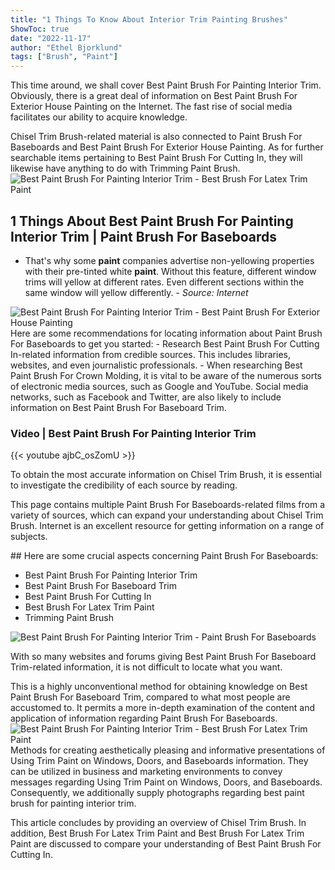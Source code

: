 ```yaml
---
title: "1 Things To Know About Interior Trim Painting Brushes"
ShowToc: true 
date: "2022-11-17"
author: "Ethel Bjorklund" 
tags: ["Brush", "Paint"]
---
```


	
This time around, we shall cover Best Paint Brush For Painting Interior Trim. Obviously, there is a great deal of information on Best Paint Brush For Exterior House Painting on the Internet. The fast rise of social media facilitates our ability to acquire knowledge.

Chisel Trim Brush-related material is also connected to Paint Brush For Baseboards and Best Paint Brush For Exterior House Painting. As for further searchable items pertaining to Best Paint Brush For Cutting In, they will likewise have anything to do with Trimming Paint Brush.
<img loading="lazy" src="https://i.pinimg.com/736x/c8/61/85/c861857d968cb4db27ea0fe6513307cd.jpg" onerror="this.onerror=null;this.src='https://blogger.googleusercontent.com/img/a/AVvXsEhe7F7TRXHtjiKvHb5vS7DmnxvpHiDyoYyYvm1nHB3Qp2_w3BnM6A2eq4v7FYxCC9bfZt3a9vIMtAYEKUiaDQbHMg-ViyGmRIj39MLp0bGFfgfYw1Dc9q_H-T0wiTm3l0Uq42dETrN9eC8aGJ9_IORZsxST1AcLR7np1koOfcc7tnHa4S8Mwz_xD9d0=s16000';" alt="Best Paint Brush For Painting Interior Trim - Best Brush For Latex Trim Paint" >

## 1 Things About Best Paint Brush For Painting Interior Trim | Paint Brush For Baseboards
-   That's why some **paint** companies advertise non-yellowing properties with their pre-tinted white **paint**. Without this feature, different window trims will yellow at different rates. Even different sections within the same window will yellow differently. - <cite>Source: Internet</cite>


<img loading="lazy" src="http://diyhomedesignideas.com/photos/template/700b0mqa7bmyw4sma6ys.jpeg" onerror="this.onerror=null;this.src='https://blogger.googleusercontent.com/img/a/AVvXsEhe7F7TRXHtjiKvHb5vS7DmnxvpHiDyoYyYvm1nHB3Qp2_w3BnM6A2eq4v7FYxCC9bfZt3a9vIMtAYEKUiaDQbHMg-ViyGmRIj39MLp0bGFfgfYw1Dc9q_H-T0wiTm3l0Uq42dETrN9eC8aGJ9_IORZsxST1AcLR7np1koOfcc7tnHa4S8Mwz_xD9d0=s16000';" alt="Best Paint Brush For Painting Interior Trim - Best Paint Brush For Exterior House Painting" >
Here are some recommendations for locating information about Paint Brush For Baseboards to get you started:
- Research Best Paint Brush For Cutting In-related information from credible sources. This includes libraries, websites, and even journalistic professionals.
- When researching Best Paint Brush For Crown Molding, it is vital to be aware of the numerous sorts of electronic media sources, such as Google and YouTube. Social media networks, such as Facebook and Twitter, are also likely to include information on Best Paint Brush For Baseboard Trim.

### Video | Best Paint Brush For Painting Interior Trim
{{< youtube ajbC_osZomU >}} 

To obtain the most accurate information on Chisel Trim Brush, it is essential to investigate the credibility of each source by reading.

This page contains multiple Paint Brush For Baseboards-related films from a variety of sources, which can expand your understanding about Chisel Trim Brush. Internet is an excellent resource for getting information on a range of subjects.
<script async="async" data-cfasync="false" src="//normallydemandedalter.com/fe63df3c5408708b15d8dc3d9b206b31/invoke.js"></script>
<div id="container-fe63df3c5408708b15d8dc3d9b206b31"></div>
## Here are some crucial aspects concerning Paint Brush For Baseboards:

- Best Paint Brush For Painting Interior Trim
- Best Paint Brush For Baseboard Trim
- Best Paint Brush For Cutting In
- Best Brush For Latex Trim Paint
- Trimming Paint Brush

 <img loading="lazy" src="https://i.pinimg.com/736x/05/49/31/0549318cb40b39598cd90e562a322ddc.jpg" onerror="this.onerror=null;this.src='https://blogger.googleusercontent.com/img/a/AVvXsEhe7F7TRXHtjiKvHb5vS7DmnxvpHiDyoYyYvm1nHB3Qp2_w3BnM6A2eq4v7FYxCC9bfZt3a9vIMtAYEKUiaDQbHMg-ViyGmRIj39MLp0bGFfgfYw1Dc9q_H-T0wiTm3l0Uq42dETrN9eC8aGJ9_IORZsxST1AcLR7np1koOfcc7tnHa4S8Mwz_xD9d0=s16000';" alt="Best Paint Brush For Painting Interior Trim - Paint Brush For Baseboards" >

With so many websites and forums giving Best Paint Brush For Baseboard Trim-related information, it is not difficult to locate what you want.

This is a highly unconventional method for obtaining knowledge on Best Paint Brush For Baseboard Trim, compared to what most people are accustomed to. It permits a more in-depth examination of the content and application of information regarding Paint Brush For Baseboards.
<img loading="lazy" src="http://www.hometips.com/wp-content/uploads/2014/09/paint-drywall-primer-ss.jpg" onerror="this.onerror=null;this.src='https://blogger.googleusercontent.com/img/a/AVvXsEhe7F7TRXHtjiKvHb5vS7DmnxvpHiDyoYyYvm1nHB3Qp2_w3BnM6A2eq4v7FYxCC9bfZt3a9vIMtAYEKUiaDQbHMg-ViyGmRIj39MLp0bGFfgfYw1Dc9q_H-T0wiTm3l0Uq42dETrN9eC8aGJ9_IORZsxST1AcLR7np1koOfcc7tnHa4S8Mwz_xD9d0=s16000';" alt="Best Paint Brush For Painting Interior Trim - Best Brush For Latex Trim Paint" >
Methods for creating aesthetically pleasing and informative presentations of Using Trim Paint on Windows, Doors, and Baseboards information. They can be utilized in business and marketing environments to convey messages regarding Using Trim Paint on Windows, Doors, and Baseboards. Consequently, we additionally supply photographs regarding best paint brush for painting interior trim.

This article concludes by providing an overview of Chisel Trim Brush. In addition, Best Brush For Latex Trim Paint and Best Brush For Latex Trim Paint are discussed to compare your understanding of Best Paint Brush For Cutting In.
	
	

